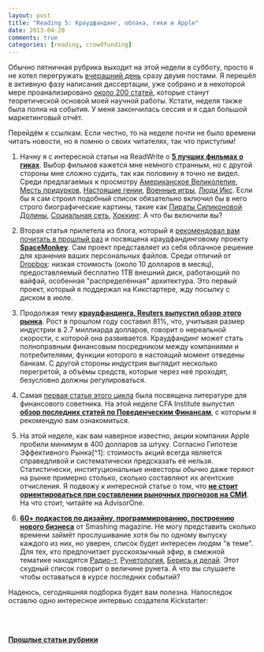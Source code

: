 ```yaml
---
layout: post
title: "Reading 5: Краудфандинг, облака, гики и Apple"
date: 2013-04-20
comments: true
categories: [reading, crowdfunding]
---
```


Обычно пятничная рубрика выходит на этой недели в субботу, просто я не хотел перегружать [вчерашний день](http://blog.vonoiral.com/post/mooc) сразу двумя постами. Я перешёл в активную фазу написания диссертации, уже собрано и в некоторой мере проанализировано [около 200 статей](https://docs.google.com/spreadsheet/ccc?key=0AsWW64027OrxdFdxNUw0a0V1RlRMMXFLUjN1eWNLc0E&usp=sharing), которые станут теоретической основой моей научной работы. Кстати, неделя также была полна на события. У меня закончилась сессия и я сдал большой маркетинговый отчёт.

<!-- more -->

Перейдём к ссылкам. Если честно, то на неделе почти не было времени читать новости, но я помню о своих читателях, так что приступим!

1. Начну я с интересной статьи на ReadWrite о **[5 лучших фильмах о гиках](http://readwrite.com/2013/04/05/the-5-best-nerd-movies-ever?utm_source%3Dfeedburner%26utm_medium%3Dfeed%26utm_campaign%3DFeed%253A%2Breadwriteweb%2B%2528ReadWriteWeb%2529)**. Выбор фильмов кажется мне немного странным, но с другой стороны мне сложно судить, так как половину я точно не видел. Среди предлагаемых к просмотру [Американское Великолепие](http://www.kinopoisk.ru/film/4533/), [Месть придурков](http://www.kinopoisk.ru/film/3868/), [Настоящие гении](http://www.kinopoisk.ru/film/17443/), [Военные игры](http://www.kinopoisk.ru/film/14840/), [Люди Икс](http://www.kinopoisk.ru/film/886/). Если бы я сам строил подобный список обязательно включил бы в него строго биографические картины, такие как [Пираты Силиконовой Долины](http://www.kinopoisk.ru/film/95636/), [Социальная сеть](http://www.kinopoisk.ru/film/427198/), [Хоккинг](http://www.kinopoisk.ru/film/298953/). А что бы включили вы?

2. Вторая статья прилетела из блога, который я [рекомендовал вам почитать в прошлый раз](http://blog.vonoiral.com/post/reading-4-) и посвящена краудфандинговому проекту **[SpaceMonkey](http://www.siliconrus.com/2013/04/space-monkey/?utm_source=feedburner&utm_medium=feed&utm_campaign=Feed%3A+siliconrus+%28Цукерберг+позвонит%29)**. Сам проект представляет из себя облачное решение для хранения ваших персональных файлов. Среди отличий от [Dropbox](http://db.tt/5UzxYEq): низкая стоимость (около 10 долларов в месяц), предоставляемый бесплатно 1TB внешний диск, работающий по вайфай, особенная "распределённая" архитектура. Это первый проект, который я поддержал на Кикстартере, жду посылку с диском в июле.

3. Продолжая тему **[краудфандинга, Reuters выпустил обзор этого рынка](http://www.huffingtonpost.com/2013/04/08/global-crowdfunding-rises-81-percent_n_3036368.html)**. Рост в прошлом году составил 81%, что, учитывая размер индустрии в 2.7 миллиарда долларов, говорит о нереальной скорости, с которой она развивается. Краудфандинг может стать полноправным финансовым посредником между компаниями и потребителями, функции которого в настоящий момент отведены банкам. С другой стороны индустрия выглядит несколько перегретой,  а объёмы средств, которые через неё проходят, безусловно должны регулироваться.


4. Самая [первая статья этого цикла](http://blog.vonoiral.com/post/reading-1-) была посвящена литературе для финансового советника. На этой неделе CFA Institute выпустил  **[обзор последних статей по Поведенческим Финансам](http://blogs.cfainstitute.org/investor/2013/04/12/weekend-reading-for-financial-advisors-brains-behavioral-biases-and-bitcoins/)**, с которым я рекомендую вам ознакомиться.


5. На этой неделе, как вам наверное известно, акции компании Apple пробили минимум в 400 долларов за штуку. Согласно Гипотезе Эффективного Рынка[^1]: стоимость акций всегда является справедливой и систематически предсказать её нельзя. Статистически, институциональные инвесторы обычно даже теряют на рынке примерно столько, сколько составляют их агентские отчисления. Я подвожу к интересной статье о том, что **[не стоит ориентироваться при составлении рыночных прогнозов на СМИ](http://www.advisorone.com/2013/04/01/price-forecasts-in-the-media-a-lousy-way-to-invest)**. На что стоит, читайте на AdvisorOne.


6. **[60+ подкастов по дизайну, программированию, построению нового бизнеса](http://www.smashingmagazine.com/2013/04/19/podcasts-for-designers-developers/)** от Smashing magazine. Не могу представить сколько времени займёт прослушивание хотя бы по одному выпуску каждого из них, но уверен, список будет интересен людям "в теме". Для тех, кто предпочитает русскоязычный эфир, в смежной тематике находятся [Радио-т](http://www.radio-t.com), [Рунетология](http://runetologia.podfm.ru), [Берись и делай](http://bid.podster.ru). Этот скудный список говорит о величине рунета. А что вы слушаете чтобы оставаться в курсе последних событий?

Надеюсь, сегодняшняя подборка будет вам полезна. Напоследок оставлю одно интересное интервью создателя Kickstarter:

<br>
<script type='text/javascript' src='http://pshared.5min.com/Scripts/PlayerSeed.js?sid=281&width=560&height=345&playList=517716968'></script>
</br>

[**Прошлые статьи рубрики**](http://blog.vonoiral.com/blog/categories/reading/)
